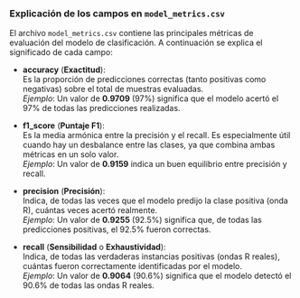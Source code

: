 ### Explicación de los campos en `model_metrics.csv`

El archivo `model_metrics.csv` contiene las principales métricas de evaluación del modelo de clasificación. A continuación se explica el significado de cada campo:

- **accuracy** (**Exactitud**):  
  Es la proporción de predicciones correctas (tanto positivas como negativas) sobre el total de muestras evaluadas.  
  _Ejemplo_: Un valor de **0.9709** (97%) significa que el modelo acertó el 97% de todas las predicciones realizadas.

- **f1_score** (**Puntaje F1**):  
  Es la media armónica entre la precisión y el recall. Es especialmente útil cuando hay un desbalance entre las clases, ya que combina ambas métricas en un solo valor.  
  _Ejemplo_: Un valor de **0.9159** indica un buen equilibrio entre precisión y recall.

- **precision** (**Precisión**):  
  Indica, de todas las veces que el modelo predijo la clase positiva (onda R), cuántas veces acertó realmente.  
  _Ejemplo_: Un valor de **0.9255** (92.5%) significa que, de todas las predicciones positivas, el 92.5% fueron correctas.

- **recall** (**Sensibilidad** o **Exhaustividad**):  
  Indica, de todas las verdaderas instancias positivas (ondas R reales), cuántas fueron correctamente identificadas por el modelo.  
  _Ejemplo_: Un valor de **0.9064** (90.6%) significa que el modelo detectó el 90.6% de todas las ondas R reales.

